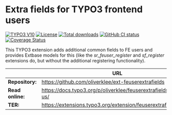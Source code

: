 # Extra fields for TYPO3 frontend users

[![TYPO3 V10](https://img.shields.io/badge/TYPO3-10-orange.svg)](https://get.typo3.org/version/10)
[![License](https://poser.pugx.org/oliverklee/feuserextrafields/license.svg)](https://packagist.org/packages/oliverklee/feuserextrafields)
[![Total downloads](https://poser.pugx.org/oliverklee/feuserextrafields/downloads.svg)](https://packagist.org/packages/oliverklee/feuserextrafields)
[![GitHub CI status](https://github.com/oliverklee/ext-feuserextrafields/workflows/CI/badge.svg?branch=main)](https://github.com/oliverklee/ext-feuserextrafields/actions)
[![Coverage Status](https://coveralls.io/repos/github/oliverklee/ext-feuserextrafields/badge.svg?branch=main)](https://coveralls.io/github/oliverklee/ext-feuserextrafields?branch=main)

This TYPO3 extension adds additional common fields to FE users
and provides Extbase models for this (like the *sr_feuser_register* and
*sf_register* extensions do, but without the additional registering
functionality).

|                  | URL                                                               |
|------------------|-------------------------------------------------------------------|
| **Repository:**  | https://github.com/oliverklee/ext-feuserextrafields               |
| **Read online:** | https://docs.typo3.org/p/oliverklee/feuserextrafields/main/en-us/ |
| **TER:**         | https://extensions.typo3.org/extension/feuserextrafields/         |
